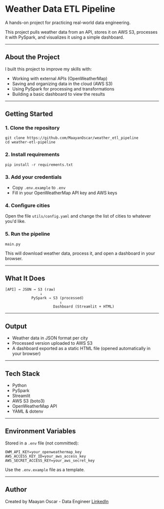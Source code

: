 # Weather Data ETL Pipeline

A hands-on project for practicing real-world data engineering.

This project pulls weather data from an API, stores it on AWS S3, processes it with PySpark, and visualizes it using a simple dashboard.

---

## About the Project

I built this project to improve my skills with:
- Working with external APIs (OpenWeatherMap)
- Saving and organizing data in the cloud (AWS S3)
- Using PySpark for processing and transformations
- Building a basic dashboard to view the results

---

## Getting Started

### 1. Clone the repository
```
git clone https://github.com/MaayanOscar/weather_etl_pipeline
cd weather-etl-pipeline
```

### 2. Install requirements
```
pip install -r requirements.txt
```

### 3. Add your credentials
- Copy `.env.example` to `.env`
- Fill in your OpenWeatherMap API key and AWS keys

### 4. Configure cities
Open the file `utils/config.yaml` and change the list of cities to whatever you'd like.

### 5. Run the pipeline
```
main.py
```

This will download weather data, process it, and open a dashboard in your browser.

---

## What It Does

```
[API] → JSON → S3 (raw)
                ↓
            PySpark → S3 (processed)
                         ↓
                      Dashboard (Streamlit + HTML)
```

---

## Output

- Weather data in JSON format per city
- Processed version uploaded to AWS S3
- A dashboard exported as a static HTML file (opened automatically in your browser)

---

## Tech Stack

- Python
- PySpark
- Streamlit
- AWS S3 (boto3)
- OpenWeatherMap API
- YAML & dotenv

---

## Environment Variables

Stored in a `.env` file (not committed):

```
OWM_API_KEY=your_openweathermap_key
AWS_ACCESS_KEY_ID=your_aws_access_key
AWS_SECRET_ACCESS_KEY=your_aws_secret_key
```

Use the `.env.example` file as a template.

---

## Author

Created by Maayan Oscar - Data Engineer
[LinkedIn](https://www.linkedin.com/in/maayan-oscar)
